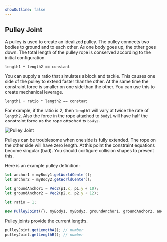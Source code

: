 ```yaml
---
showOutline: false
---
```


## Pulley Joint
A pulley is used to create an idealized pulley. The pulley connects two
bodies to ground and to each other. As one body goes up, the other goes
down. The total length of the pulley rope is conserved according to the
initial configuration.

```
length1 + length2 == constant
```

You can supply a ratio that simulates a block and tackle. This causes
one side of the pulley to extend faster than the other. At the same time
the constraint force is smaller on one side than the other. You can use
this to create mechanical leverage.

```
length1 + ratio * length2 == constant
```

For example, if the ratio is 2, then `length1` will vary at twice the rate
of `length2`. Also the force in the rope attached to `body1` will have half
the constraint force as the rope attached to `body2`.

![Pulley Joint](/planck.js/docs/images/pulley_joint.gif)

Pulleys can be troublesome when one side is fully extended. The rope on
the other side will have zero length. At this point the constraint
equations become singular (bad). You should configure collision shapes
to prevent this.

Here is an example pulley definition:

```js
let anchor1 = myBody1.getWorldCenter();
let anchor2 = myBody2.getWorldCenter();

let groundAnchor1 = Vec2(p1.x, p1.y + 10);
let groundAnchor2 = Vec2(p2.x, p2.y + 12);

let ratio = 1;

new PulleyJoint({}, myBody1, myBody2, groundAnchor1, groundAnchor2, anchor1, anchor2, ratio);
```

Pulley joints provide the current lengths.

```js
pulleyJoint.getLengthA(); // number
pulleyJoint.getLengthB(); // number
```
